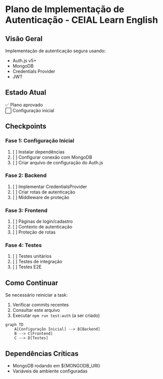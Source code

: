 # Plano de Implementação de Autenticação - CEIAL Learn English

<!-- VERSION: 1.0.0 -->
<!-- LAST_UPDATE: 2025-05-18 -->

## Visão Geral
Implementação de autenticação segura usando:
- Auth.js v5+
- MongoDB
- Credentials Provider
- JWT

## Estado Atual
✅ Plano aprovado  
⬜ Configuração inicial

## Checkpoints

### Fase 1: Configuração Inicial
1. [ ] Instalar dependências
2. [ ] Configurar conexão com MongoDB
3. [ ] Criar arquivo de configuração do Auth.js

### Fase 2: Backend
1. [ ] Implementar CredentialsProvider
2. [ ] Criar rotas de autenticação
3. [ ] Middleware de proteção

### Fase 3: Frontend
1. [ ] Páginas de login/cadastro
2. [ ] Contexto de autenticação
3. [ ] Proteção de rotas

### Fase 4: Testes
1. [ ] Testes unitários
2. [ ] Testes de integração
3. [ ] Testes E2E

## Como Continuar
Se necessário reiniciar a task:
1. Verificar commits recentes
2. Consultar este arquivo
3. Executar `npm run test:auth` (a ser criado)

```mermaid
graph TD
    A[Configuração Inicial] --> B[Backend]
    B --> C[Frontend]
    C --> D[Testes]
```

## Dependências Críticas
- MongoDB rodando em ${MONGODB_URI}
- Variáveis de ambiente configuradas
